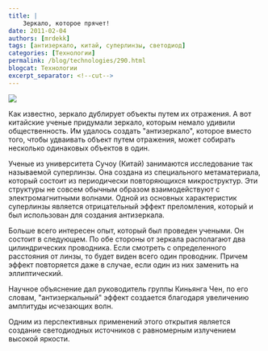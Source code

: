 ```yaml
---
title: |
    Зеркало, которое прячет!
date: 2011-02-04
authors: [mrdekk]
tags: [антизеркало, китай, суперлинзы, светодиод]
categories: [Технологии]
permalink: /blog/technologies/290.html
blogcat: Технологии
excerpt_separator: <!--cut-->
---
```



![](http://itw66.ru/uploads/images/00/00/01/2011/02/04/f9a63f.png)


Как известно, зеркало дублирует объекты путем их отражения. А вот китайские ученые придумали зеркало, которым немало удивили общественность. Им удалось создать "антизеркало", которое вместо того, чтобы удваивать объект путем отражения, может собирать несколько одинаковых объектов в один. 


<!--cut-->


Ученые из университета Сучоу (Китай) занимаются исследование так называемой суперлинзы. Она создана из специального метаматериала, который состоит из периодически повторяющихся микроструктур. Эти структуры не совсем обычным образом взаимодействуют с электромагнитными волнами. Одной из основных характеристик суперлинзы является отрицательный эффект преломления, который и был использован для создания антизеркала.

Больше всего интересен опыт, который был проведен учеными. Он состоит в следующем. По обе стороны от зеркала располагают два цилиндрических проводника. Если смотреть с определенного расстояния от линзы, то будет виден всего один проводник. Причем эффект повторяется даже в случае, если один из них заменить на эллиптический.

Научное объяснение дал руководитель группы Киньянга Чен, по его словам, "антизеркальный" эффект создается благодаря увеличению амплитуды исчезающих волн. 

Одним из перспективных применений этого открытия является создание светодиодных источников с равномерным излучением высокой яркости.
